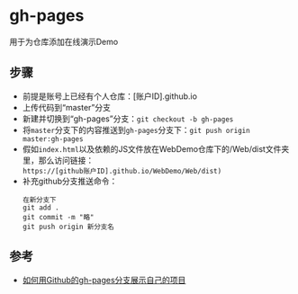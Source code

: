 # gh-pages
用于为仓库添加在线演示Demo

## 步骤
- 前提是账号上已经有个人仓库：\[账户ID\].github.io
- 上传代码到“master”分支
- 新建并切换到“gh-pages”分支：`git checkout -b gh-pages`
- 将`master`分支下的内容推送到`gh-pages`分支下：`git push origin master:gh-pages`
- 假如`index.html`以及依赖的JS文件放在WebDemo仓库下的/Web/dist文件夹里，那么访问链接：  
  `https://[github账户ID].github.io/WebDemo/Web/dist)`
- 补充github分支推送命令：  
  ```
  在新分支下
  git add .
  git commit -m "略"
  git push origin 新分支名
  ```

## 参考
- [如何用Github的gh-pages分支展示自己的项目](https://www.cnblogs.com/MuYunyun/p/6082359.html)